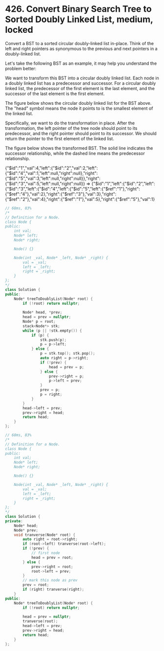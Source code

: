 # 426. Convert Binary Search Tree to Sorted Doubly Linked List, medium, locked
Convert a BST to a sorted circular doubly-linked list in-place. Think of the left and right pointers as synonymous to the previous and next pointers in a doubly-linked list.

Let's take the following BST as an example, it may help you understand the problem better:

 


 
We want to transform this BST into a circular doubly linked list. Each node in a doubly linked list has a predecessor and successor. For a circular doubly linked list, the predecessor of the first element is the last element, and the successor of the last element is the first element.

The figure below shows the circular doubly linked list for the BST above. The "head" symbol means the node it points to is the smallest element of the linked list.

 


 
Specifically, we want to do the transformation in place. After the transformation, the left pointer of the tree node should point to its predecessor, and the right pointer should point to its successor. We should return the pointer to the first element of the linked list.

The figure below shows the transformed BST. The solid line indicates the successor relationship, while the dashed line means the predecessor relationship.

{"$id":"1","val":4,"left":{"$id":"2","val":2,"left":{"$id":"4","val":1,"left":null,"right":null},"right":{"$id":"5","val":3,"left":null,"right":null}},"right":{"$id":"3","val":5,"left":null,"right":null}}
=>
{"$id":"1","left":{"$id":"2","left":{"$id":"3","left":{"$id":"4","left":{"$id":"5","left":{"$ref":"1"},"right":{"$ref":"4"},"val":2},"right":{"$ref":"3"},"val":3},"right":{"$ref":"2"},"val":4},"right":{"$ref":"1"},"val":5},"right":{"$ref":"5"},"val":1}

```c++
// 68ms, 83%
/*
// Definition for a Node.
class Node {
public:
    int val;
    Node* left;
    Node* right;

    Node() {}

    Node(int _val, Node* _left, Node* _right) {
        val = _val;
        left = _left;
        right = _right;
    }
};
*/
class Solution {
public:
    Node* treeToDoublyList(Node* root) {
        if (!root) return nullptr;
        
        Node* head, *prev;
        head = prev = nullptr;
        Node* p = root;
        stack<Node*> stk;
        while (p || !stk.empty()) {
            if (p) {
                stk.push(p);
                p = p->left;
            } else {
                p = stk.top(); stk.pop();
                auto right = p->right;
                if (!prev) {
                    head = prev = p;
                } else {
                    prev->right = p;
                    p->left = prev;
                }
                prev = p;
                p = right;
            }
        }
        head->left = prev;
        prev->right = head;
        return head;
    }
};

// 68ms, 83%
/*
// Definition for a Node.
class Node {
public:
    int val;
    Node* left;
    Node* right;

    Node() {}

    Node(int _val, Node* _left, Node* _right) {
        val = _val;
        left = _left;
        right = _right;
    }
};
*/
class Solution {
private:
    Node* head;
    Node* prev;
    void tranverse(Node* root) {
        auto right = root->right;
        if (root->left) tranverse(root->left);
        if (!prev) {
            // first node
            head = prev = root;
        } else {
            prev->right = root;
            root->left = prev;
        }
        // mark this node as prev
        prev = root;
        if (right) tranverse(right);
    }
public:
    Node* treeToDoublyList(Node* root) {
        if (!root) return nullptr;
        
        head = prev = nullptr;
        tranverse(root);
        head->left = prev;
        prev->right = head;
        return head;
    }
};
```